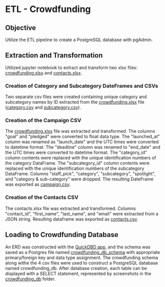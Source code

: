 # ETL - Crowdfunding

## Objective
Utilize the ETL pipeline to create a PostgreSQL database with pgAdmin.

## Extraction and Transformation
Utilized jupyter notebook to extract and transform two xlsx files: [crowdfunding.xlsx](Resources/crowdfunding.xlsx) and [contacts.xlsx](Resources/contacts.xlsx).  

### Creation of Category and Subcategory DateFrames and CSVs
Two separate csv files were created containing unique category and subcategory names by ID extracted from the [crowdfunding.xlsx](Resources/crowdfunding.xlsx) file ([category.csv](Resources/category.csv) and [subcategory.csv](Resources/subcategory.csv)).  

### Creation of the Campaign CSV
The [crowdfunding.xlsx](Resources/crowdfunding.xlsx) file was extracted and transformed.  The columns "goal" and "pledged" were converted to float data type.  The "launched_at" column was renamed as "launch_date" and the UTC times were converted to datetime format.  The "deadline" column was renamed to "end_date" and the UTC times were converted to datetime format.  The "category_id" column contents were replaced with the unique identification numbers of the category DataFrame. The "subcategory_id" column contents were replaced with the unique identification numbers of the subcategory DataFrame.  Columns "staff_pick", "category", "subcategory", "spotlight", and "category & sub-category" were dropped.  The resulting DateFrame was exported as [campaign.csv](Resources/campaign.csv).

### Creation of the Contacts CSV
The contacts.xlsx file was extracted and transformed.  Columns "contact_id", "first_name", "last_name", and "email" were extracted from a JSON string.  Resulting dataframe was exported as [contacts.csv](Resources/contacts.csv).

## Loading to Crowdfunding Database
An ERD was constructed with the [QuickDBD app](https://www.quickdatabasediagrams.com/), and the schema was saved as a Postgres file named [crowdfunding_db_schema](crowdfunding_db_schema.sql) with appropriate primary/foreign key and data type assignment. The crowdfunding schema along withe the 4 csv files were used to construct a PostgreSQL database named crowdfunding_db. After database creation, each table can be displayed with a SELECT statement, represented by screenshots in the [crowdfunding_db](crowdfunding_db) folder.

